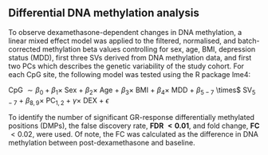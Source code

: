## Differential DNA methylation analysis

To observe dexamethasone-dependent changes in DNA methylation, a linear mixed effect model was applied to the filtered, normalised, and batch-corrected methylation beta values controlling for sex, age, BMI, depression status (MDD), first three SVs derived from DNA methylation data, and first two PCs which describes the genetic variability of the study cohort. For each CpG site, the following model was tested using the R package lme4: 

CpG $∼ β_0+β_1 \times$ Sex $+$ $β_2 \times$ Age $+$ $β_3 \times$ BMI $+$ $β_4 \times$ MDD $+$ $β_{5-7}$ \times$ SV$_{5-7}$ $+$ $β_{8,9} \times$ PC$_{1,2}$ $+$ $γ \times$ DEX $+$ $ϵ$

To identify the number of significant GR-response differentially methylated positions (DMPs), the false discovery rate, **FDR $< 0.01$**, and fold change, **FC** $< 0.02$, were used. Of note, the FC was calculated as the difference in DNA methylation between post-dexamethasone and baseline.
